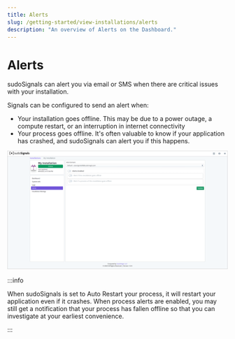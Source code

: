 ```yaml
---
title: Alerts
slug: /getting-started/view-installations/alerts
description: "An overview of Alerts on the Dashboard."
---
```


# Alerts

sudoSignals can alert you via email or SMS when there are critical issues with your installation.

Signals can be configured to send an alert when:  
* Your installation goes offline. This may be due to a power outage, a compute restart, or an interruption in internet connectivity
* Your process goes offline. It's often valuable to know if your application has crashed, and sudoSignals can alert you if this happens.

![View 06](/img/view-installation/view-stats-006.png)

:::info

When sudoSignals is set to Auto Restart your process, it will restart your application even if it crashes. When process alerts are enabled, you may still get a notification that your process has fallen offline so that you can investigate at your earliest convenience.

:::
